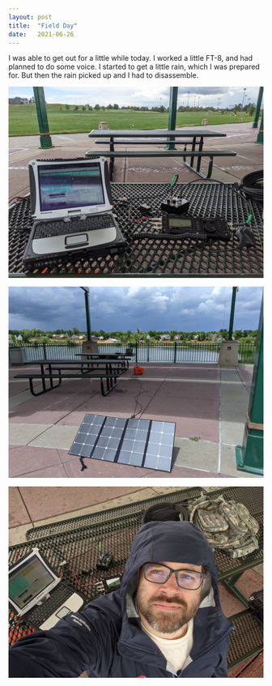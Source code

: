 ```yaml
---
layout: post
title:  "Field Day"
date:   2021-06-26
---
```

I was able to get out for a little while today. I worked a little FT-8, and had planned to do some
voice. I started to get a little rain, which I was prepared for. But then the rain picked up and I
had to disassemble.

![Field Day station at a picnic table](/assets/2021-06-26-field-day-station.jpg)

![Field Day station with solar panels](/assets/2021-06-26-field-day-solar.jpg)

![Chris at Field Day Station with rain jacket](/assets/2021-06-26-field-day-portrait.jpg)
